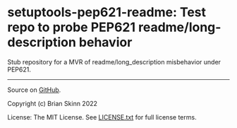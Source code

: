 # setuptools-pep621-readme: Test repo to probe PEP621 readme/long-description behavior

Stub repository for a MVR of readme/long_description misbehavior under PEP621.

----

Source on [GitHub](https://github.com/bskinn/jupyter-tempvars).

Copyright (c) Brian Skinn 2022

License: The MIT License. See
[LICENSE.txt](https://github.com/bskinn/sphobjinv/blob/main/LICENSE.txt)
for full license terms.
